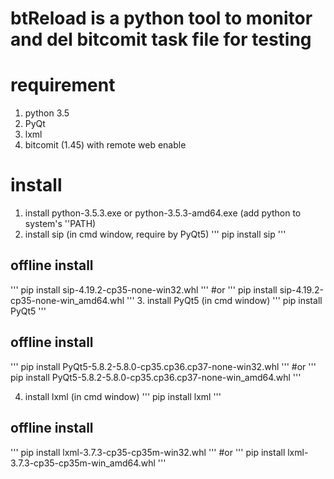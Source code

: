 # btReload is a python tool to monitor and del bitcomit task file for testing 
  
# requirement
  1. python 3.5
  2. PyQt
  3. lxml
  4. bitcomit (1.45) with remote web enable

# install
  1. install python-3.5.3.exe or python-3.5.3-amd64.exe (add python to system's ''PATH)
  2. install sip (in cmd window, require by PyQt5)
  '''
  pip install sip
  '''
  ## offline install
  '''
  pip install sip-4.19.2-cp35-none-win32.whl
  '''
  #or
  '''
  pip install sip-4.19.2-cp35-none-win_amd64.whl
  '''
  3. install PyQt5 (in cmd window)
  '''
  pip install PyQt5
  '''
  ## offline install
  '''
  pip install PyQt5-5.8.2-5.8.0-cp35.cp36.cp37-none-win32.whl
  '''
  #or
  '''
  pip install PyQt5-5.8.2-5.8.0-cp35.cp36.cp37-none-win_amd64.whl
  '''

  4. install lxml (in cmd window)
  '''
  pip install lxml
  '''
  ## offline install
  '''
  pip install lxml-3.7.3-cp35-cp35m-win32.whl
  '''
  #or
  '''
  pip install lxml-3.7.3-cp35-cp35m-win_amd64.whl
  '''

